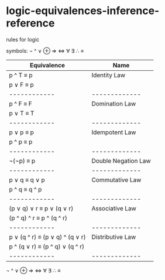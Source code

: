 # logic-equivalences-inference-reference
rules for logic

symbols:
¬ ^ ∨ ⊕ ⇒ ⇔ ∀	∃ ∴ ≡

|Equivalence | Name|
|------------ | -------------|
|p ^ T ≡ p | Identity Law|
|p ∨ F ≡ p | |
|------------ | -------------|
|p ^ F ≡ F | Domination Law|
|p ∨ T ≡ T | |
|------------ | -------------|
|p ∨ p ≡ p | Idempotent Law|
|p ^ p ≡ p | |
|------------ | -------------|
|¬(¬p) ≡ p | Double Negation Law|
|------------ | -------------|
|p ∨ q ≡ q ∨ p | Commutative Law|
|p ^ q ≡ q ^ p | |
|------------ | -------------|
|(p ∨ q) ∨ r ≡ p ∨ (q ∨ r) | Associative Law|
|(p ^ q) ^ r ≡ p ^ (q ^ r) | |
|------------ | -------------|
|p ∨ (q ^ r) ≡ (p ∨ q) ^ (q ∨ r) | Distributive Law|
|p ^ (q ∨ r) ≡ (p ^ q) ∨ (q ^ r) | |
|------------ | -------------|

¬ ^ ∨ ⊕ ⇒ ⇔ ∀	∃ ∴ ≡

